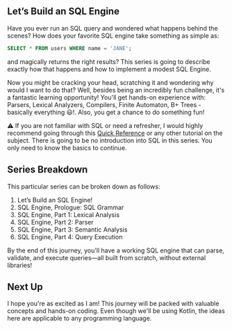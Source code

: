 ## Let’s Build an SQL Engine

Have you ever run an SQL query and wondered what happens behind the scenes? How does your favorite SQL engine take something as simple as:

```sql
SELECT * FROM users WHERE name = 'JANE';
```

and magically returns the right results? This series is going to describe exactly how that happens and how to implement a modest SQL Engine.

Now you might be cracking your head, scratching it and wondering why would I want to do that? Well, besides being an incredibly fun challenge, 
it's a fantastic learning opportunity! You'll get hands-on experience with: 
Parsers, Lexical Analyzers, Compilers, Finite Automaton, B+ Trees - basically everything 😃!. Also, you get a chance to do something fun!

⚠️ If you are not familiar with SQL or need a refresher, I would highly recommend going through this [Quick Reference](https://www.sqltutorial.org/)
or any other tutorial on the subject. There is going to be no introduction into SQL in this series. You only need to know the basics to continue.


## Series Breakdown

This particular series can be broken down as follows:

1. Let’s Build an SQL Engine!
2. SQL Engine, Prologue:  SQL Grammar
3. SQL Engine, Part 1: Lexical Analysis
4. SQL Engine, Part 2: Parser
5. SQL Engine, Part 3: Semantic Analysis
6. SQL Engine, Part 4:  Query Execution

By the end of this journey, you'll have a working SQL engine that can parse, validate, and execute queries—all built from scratch, 
without external libraries!

## Next Up

I hope you're as excited as I am! This journey will be packed with valuable concepts and hands-on coding. Even though we'll be using Kotlin, 
the ideas here are applicable to any programming language. 